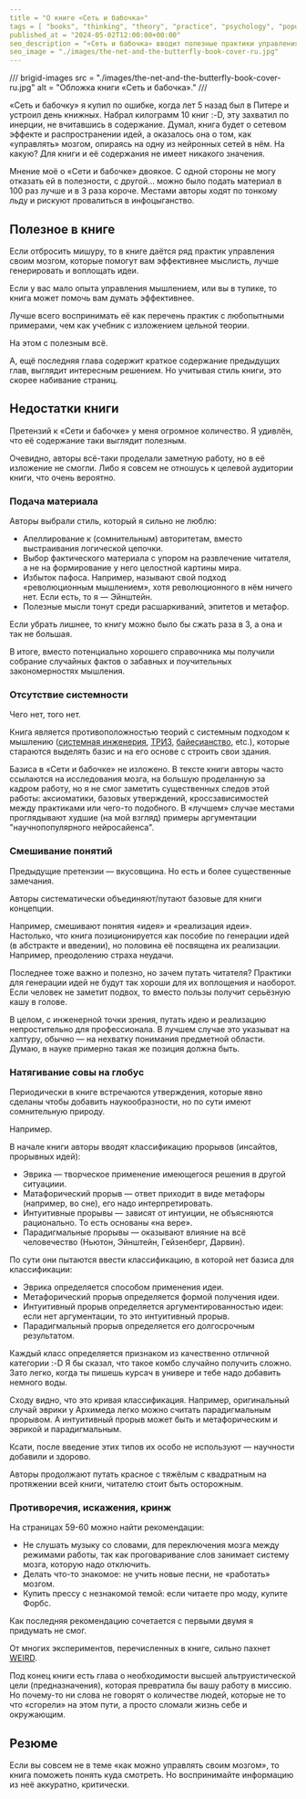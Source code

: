 ```yaml
---
title = "О книге «Сеть и бабочка»"
tags = [ "books", "thinking", "theory", "practice", "psychology", "popular-science-books"]
published_at = "2024-05-02T12:00:00+00:00"
seo_description = "«Сеть и бабочка» вводит полезные практики управления мозгом, но воспринимать написанное надо через внутреннего критика."
seo_image = "./images/the-net-and-the-butterfly-book-cover-ru.jpg"
---
```


/// brigid-images
src = "./images/the-net-and-the-butterfly-book-cover-ru.jpg"
alt = "Обложка книги «Сеть и бабочка»."
///

«Сеть и бабочку» я купил по ошибке, когда лет 5 назад был в Питере и устроил день книжных. Набрал килограмм 10 книг :-D, эту захватил по инерции, не вчитавшись в содержание. Думал, книга будет о сетевом эффекте и распространении идей, а оказалось она о том, как «управлять» мозгом, опираясь на одну из нейронных сетей в нём. На какую? Для книги и её содержания не имеет никакого значения.

Мнение моё о «Сети и бабочке» двоякое. С одной стороны не могу отказать ей в полезности, с другой… можно было подать материал в 100 раз лучше и в 3 раза короче. Местами авторы ходят по тонкому льду и рискуют провалиться в инфоцыганство.

<!-- more -->

## Полезное в книге

Если отбросить мишуру, то в книге даётся ряд практик управления своим мозгом, которые помогут вам эффективнее мыслисть, лучше генерировать и воплощать идеи.

Если у вас мало опыта управления мышлением, или вы в тупике, то книга может помочь вам думать эффективнее.

Лучше всего воспринимать её как перечень практик с любопытными примерами, чем как учебник с изложением цельной теории.

На этом с полезным всё.

А, ещё последняя глава содержит краткое содержание предыдущих глав, выглядит интересным решением. Но учитывая стиль книги, это скорее набивание страниц.

## Недостатки книги

Претензий к «Сети и бабочке» у меня огромное количество. Я удивлён, что её содержание таки выглядит полезным.

Очевидно, авторы всё-таки проделали заметную работу, но в её изложение не смогли. Либо я совсем не отношусь к целевой аудитории книги, что очень вероятно.

### Подача материала

Авторы выбрали стиль, который я сильно не люблю:

- Апеллирование к (сомнительным) авторитетам, вместо выстраивания логической цепочки.
- Выбор фактического материала с упором на развлечение читателя, а не на формирование у него целостной картины мира.
- Избыток пафоса. Например, называют свой подход «революционным мышлением», хотя революционного в нём ничего нет. Если есть, то я — Эйнштейн.
- Полезные мысли тонут среди расшаркиваний, эпитетов и метафор.

Если убрать лишнее, то книгу можно было бы сжать раза в 3, а она и так не большая.

В итоге, вместо потенциально хорошего справочника мы получили собрание случайных фактов о забавных и поучительных закономерностях мышления.

###  Отсутствие системности

Чего нет, того нет.

Книга является противоположностью теорий с системным подходом к мышлению ([системная инженерия](https://ru.wikipedia.org/wiki/Системная_инженерия), [ТРИЗ](https://ru.wikipedia.org/wiki/Теория_решения_изобретательских_задач), [байесианство](https://ru.wikipedia.org/wiki/Байесианство), etc.), которые стараются выделять базис и на его основе с строить свои здания.

Базиса в «Сети и бабочке» не изложено. В тексте книги авторы часто ссылаются на исследования мозга, на большую проделанную за кадром работу, но я не смог заметить существенных следов этой работы: аксиоматики, базовых утверждений, кроссзависимостей между практиками или чего-то подобного. В «лучшем» случае местами проглядывают худшие (на мой взгляд) примеры аргументации "научнопопулярного нейросайенса".

### Смешивание понятий

Предыдущие претензии — вкусовщина. Но есть и более существенные замечания.

Авторы систематически объединяют/путают базовые для книги концепции.

Например, смешивают понятия «идея» и «реализация идеи». Настолько, что книга позиционируется как пособие по генерации идей (в абстракте и введении), но половина её посвящена их реализации. Например, преодолению страха неудачи.

Последнее тоже важно и полезно, но зачем путать читателя? Практики для генерации идей не будут так хороши для их воплощения и наоборот. Если человек не заметит подвох, то вместо пользы получит серьёзную кашу в голове.

В целом, с инженерной точки зрения, путать идею и реализацию непростительно для профессионала. В лучшем случае это указыват на халтуру, обычно — на нехватку понимания предметной области. Думаю, в науке примерно такая же позиция должна быть.

### Натягивание совы на глобус

Периодически в книге встречаются утверждения, которые явно сделаны чтобы добавить наукообразности, но по сути имеют сомнительную природу.

Например.

В начале книги авторы вводят классификацию прорывов (инсайтов, прорывных идей):

- Эврика — творческое применение имеющегося решения в другой ситуациии.
- Матафорический прорыв — ответ приходит в виде метафоры (например, во сне), его надо интерпретировать.
- Интуитивные прорывы — зависят от интуиции, не объясняются рационально. То есть основаны «на вере».
- Парадигмальные прорывы — оказывают влияние на всё человечество (Ньютон, Эйнштейн, Гейзенберг, Дарвин).

По сути они пытаются ввести классификацию, в которой нет базиса для классификации:

- Эврика определяется способом применения идеи.
- Метафорический прорыв определяется формой получения идеи.
- Интуитивный прорыв определяется аргументированностью идеи: если нет аргументации, то это интуитивный прорыв.
- Парадигмальный прорыв определяется его долгосрочным результатом.

Каждый класс определяется признаком из качественно отличной категории :-D Я бы сказал, что такое комбо случайно получить сложно. Зато легко, когда ты пишешь курсач в универе и тебе надо добавить немного воды.

Сходу видно, что это кривая классификация. Например, оригинальный случай эврики у Архимеда легко можно считать парадигмальным прорывом. А интуитивный прорыв может быть и метафорическим и эврикой и парадигмальным.

Ксати, после введение этих типов их особо не используют — научности добавили и здорово.

Авторы продолжают путать красное с тяжёлым с квадратным на протяжении всей книги, читателю стоит быть осторожным.

### Противоречия, искажения, кринж

На страницах 59-60 можно найти рекомендации:

- Не слушать музыку со словами, для переключения мозга между режимами работы, так как проговаривание слов занимает систему мозга, которую надо отключить.
- Делать что-то знакомое: не учить новые песни, не «работать» мозгом.
- Купить прессу с незнакомой темой: если читаете про моду, купите Форбс.

Как последняя рекомендацию сочетается с первыми двумя я придумать не смог.

От многих экспериментов, перечисленных в книге, сильно пахнет [WEIRD](https://en.wikipedia.org/wiki/Psychology#WEIRD_bias).

Под конец книги есть глава о необходимости высшей альтруистической цели (предназначения), которая превратила бы вашу работу в миссию. Но почему-то ни слова не говорят о количестве людей, которые не то что «сгорели» на этом пути, а просто сломали жизнь себе и окружающим.

## Резюме

Если вы совсем не в теме «как можно управлять своим мозгом», то книга поможеть понять куда смотреть. Но воспринимайте информацию из неё аккуратно, критически.
